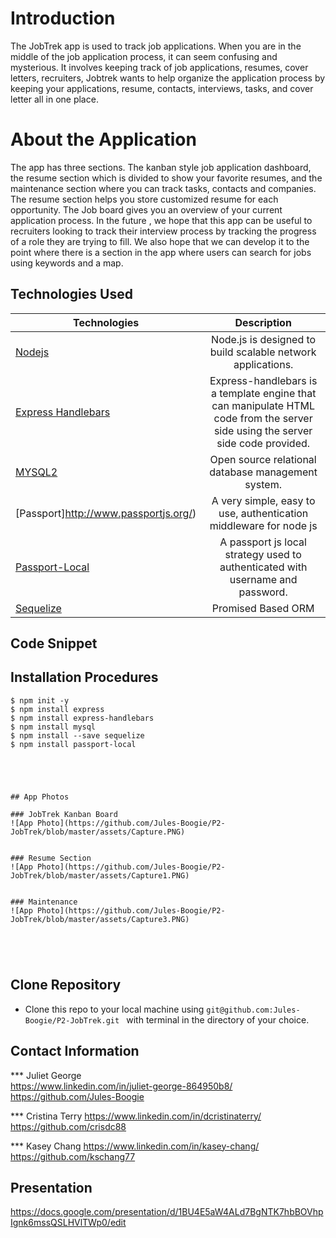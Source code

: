 # Introduction

The JobTrek app is used to track job applications. When you are in the middle of the job application process, it can seem confusing and mysterious. It involves keeping track of job applications, resumes, cover letters, recruiters,  Jobtrek wants to help organize the application process by keeping your applications, resume, contacts, interviews, tasks, and cover letter all in one place. 



# About the Application
 The app has three sections. The kanban style job application dashboard, the resume section which is divided to show your favorite resumes, and the maintenance section where you can track tasks, contacts and companies. The resume section helps you store customized resume for each opportunity. The Job board gives you an overview of your current application process. In the future , we hope that this app can be useful to recruiters looking to track their interview process by tracking the progress of a role they are trying to fill. We also hope that we can develop it to the point where there is a section in the app where users can search for jobs using keywords and a map.  


## Technologies Used
| Technologies | Description  |
|---------------------------------------------------------------------------|:------------------------------------------------------------------------------------------------------------------:|
| [Nodejs](https://nodejs.org/en/docs/)                                     |             Node.js is designed to build scalable network applications.                 |
| [Express Handlebars](https://www.npmjs.com/package/express-handlebars)                |  Express-handlebars is a template engine that can manipulate HTML code from the server side using the server side code provided.                   |
| [MYSQL2](https://www.mysql.com/)                              |           Open source relational database management system.              |
| [Passport]http://www.passportjs.org/)                              | A very simple, easy to use, authentication middleware for node js                       |
| [Passport-Local](http://www.passportjs.org/packages/passport-local/)                              |     A passport js local strategy used to authenticated with username and password.               |
| [Sequelize](https://sequelize.org/)                              |           Promised Based ORM            |


## Code Snippet



## Installation Procedures
```
$ npm init -y 
$ npm install express
$ npm install express-handlebars
$ npm install mysql
$ npm install --save sequelize
$ npm install passport-local





## App Photos

### JobTrek Kanban Board
![App Photo](https://github.com/Jules-Boogie/P2-JobTrek/blob/master/assets/Capture.PNG)


### Resume Section
![App Photo](https://github.com/Jules-Boogie/P2-JobTrek/blob/master/assets/Capture1.PNG)


### Maintenance
![App Photo](https://github.com/Jules-Boogie/P2-JobTrek/blob/master/assets/Capture3.PNG)





```

## Clone Repository
 - Clone this repo to your local machine using ```git@github.com:Jules-Boogie/P2-JobTrek.git ``` with terminal in the directory of your choice. 


## Contact Information

*** Juliet George   
https://www.linkedin.com/in/juliet-george-864950b8/
https://github.com/Jules-Boogie 

*** Cristina Terry
https://www.linkedin.com/in/dcristinaterry/
https://github.com/crisdc88

*** Kasey Chang
https://www.linkedin.com/in/kasey-chang/
https://github.com/kschang77






## Presentation 
https://docs.google.com/presentation/d/1BU4E5aW4ALd7BgNTK7hbBOVhpIgnk6mssQSLHVlTWp0/edit
